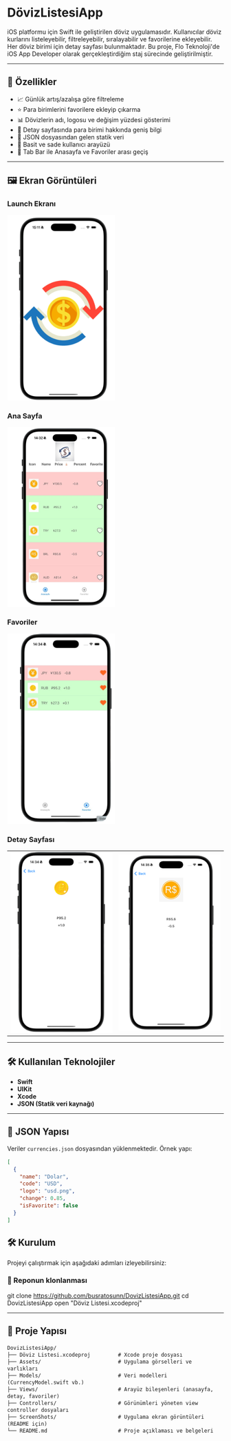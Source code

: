 # DövizListesiApp
iOS platformu için Swift ile geliştirilen döviz uygulamasıdır. Kullanıcılar döviz kurlarını listeleyebilir, filtreleyebilir, sıralayabilir ve favorilerine ekleyebilir. Her döviz birimi için detay sayfası bulunmaktadır. Bu proje, Flo Teknoloji'de iOS App Developer olarak gerçekleştirdiğim staj sürecinde geliştirilmiştir.

---

## 🔑 Özellikler

- 📈 Günlük artış/azalışa göre filtreleme
- ⭐ Para birimlerini favorilere ekleyip çıkarma
- 📊 Dövizlerin adı, logosu ve değişim yüzdesi gösterimi
- 🧾 Detay sayfasında para birimi hakkında geniş bilgi
- 📁 JSON dosyasından gelen statik veri
- 🔄 Basit ve sade kullanıcı arayüzü
- 🔽 Tab Bar ile Anasayfa ve Favoriler arası geçiş

---

## 🖼 Ekran Görüntüleri

### Launch Ekranı
<img src="ScreenShots/launch.png" alt="Launch" width="250"/>

### Ana Sayfa
<img src="ScreenShots/anasayfa.png" alt="Ana Sayfa" width="250"/>  

### Favoriler
<img src="ScreenShots/favoriler.png" alt="Favoriler" width="250"/> 

### Detay Sayfası
<table>
  <tr>
    <td><img src="ScreenShots/detay1.png" alt="Detay 1" width="250"/></td>
    <td><img src="ScreenShots/detay2.png" alt="Detay 2" width="250"/></td>
  </tr>
</table>

---

## 🛠️ Kullanılan Teknolojiler

- **Swift**
- **UIKit**
- **Xcode**
- **JSON (Statik veri kaynağı)**

---

## 📂 JSON Yapısı

Veriler `currencies.json` dosyasından yüklenmektedir. Örnek yapı:

```json
[
  {
    "name": "Dolar",
    "code": "USD",
    "logo": "usd.png",
    "change": 0.85,
    "isFavorite": false
  }
]
```

## 🛠 Kurulum

Projeyi çalıştırmak için aşağıdaki adımları izleyebilirsiniz:

### 🔽 Reponun klonlanması

git clone https://github.com/busratosunn/DovizListesiApp.git
cd DovizListesiApp
open "Döviz Listesi.xcodeproj"

---

## 📁 Proje Yapısı

```
DovizListesiApp/
├── Döviz Listesi.xcodeproj         # Xcode proje dosyası
├── Assets/                         # Uygulama görselleri ve varlıkları
├── Models/                         # Veri modelleri (CurrencyModel.swift vb.)
├── Views/                          # Arayüz bileşenleri (anasayfa, detay, favoriler)
├── Controllers/                    # Görünümleri yöneten view controller dosyaları
├── ScreenShots/                    # Uygulama ekran görüntüleri (README için)
└── README.md                       # Proje açıklaması ve belgeleri
```
